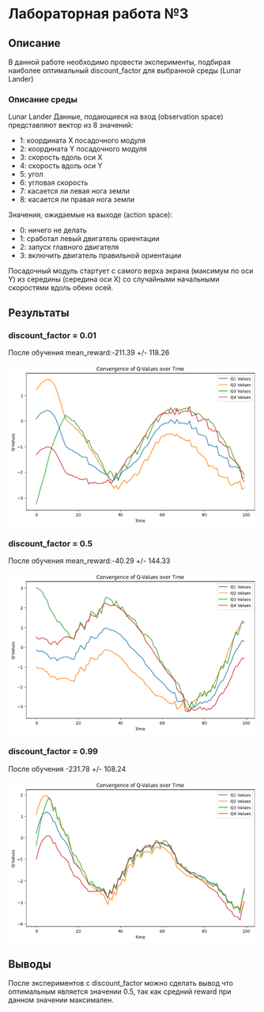# Лабораторная работа №3

## Описание 
В данной работе необходимо провести эксперименты,
подбирая наиболее оптимальный discount_factor для выбранной среды (Lunar Lander)

### Описание среды
Lunar Lander
Данные, подающиеся на вход (observation space) представляют вектор из 8 значений:
* 1: координата X посадочного модуля
* 2: координата Y посадочного модуля
* 3: скорость вдоль оси X
* 4: скорость вдоль оси Y
* 5: угол
* 6: угловая скорость
* 7: касается ли левая нога земли
* 8: касается ли правая нога земли

Значения, ожидаемые на выходе (action space):

* 0: ничего не делать
* 1: сработал левый двигатель ориентации
* 2: запуск главного двигателя
* 3: включить двигатель правильной ориентации

Посадочный модуль стартует с самого верха экрана (максимум по оси Y) из середины (середина оси X) со случайными начальными скоростями вдоль обеих осей.
## Результаты

### discount_factor = 0.01

После обучения mean_reward:-211.39 +/- 118.26

![1](./1.png)

### discount_factor = 0.5

После обучения mean_reward:-40.29 +/- 144.33

![2](./2.png)

### discount_factor = 0.99

После обучения -231.78 +/- 108.24

![3](./3.png)

## Выводы
После экспериментов с discount_factor можно сделать вывод что оптимальным является значении 0.5, так как средний reward при данном значении максимален.